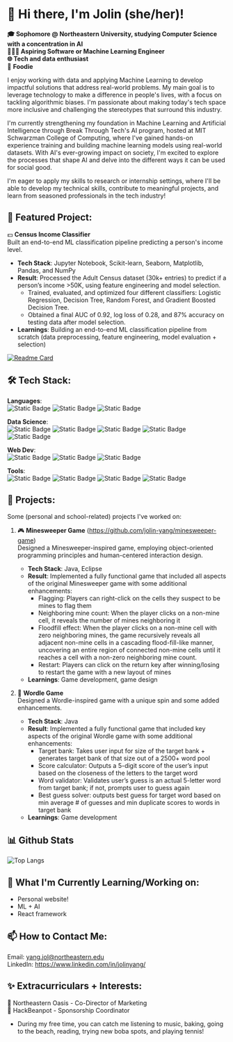 #  👋 Hi there, I'm Jolin (she/her)!
**🎓 Sophomore @ Northeastern University, studying Computer Science with a concentration in AI   
👩🏻‍💻  Aspiring Software or Machine Learning Engineer  
🌐 Tech and data enthusiast**      
🍜 **Foodie**

I enjoy working with data and applying Machine Learning to develop impactful solutions that address real-world problems. My main goal is to leverage technology to make a difference in people's lives, with a focus on tackling algorithmic biases. I'm passionate about making today's tech space more inclusive and challenging the stereotypes that surround this industry. 

I'm currently strengthening my foundation in Machine Learning and Artificial Intelligence through Break Through Tech's AI program, hosted at MIT Schwarzman College of Computing, where I've gained hands-on experience training and building machine learning models using real-world datasets. With AI's ever-growing impact on society, I'm excited to explore the processes that shape AI and delve into the different ways it can be used for social good.  

I'm eager to apply my skills to research or internship settings, where I'll be able to develop my technical skills, contribute to meaningful projects, and learn from seasoned professionals in the tech industry!


## 📌 **Featured Project**:  
💵 **Census Income Classifier**      
Built an end-to-end ML classification pipeline predicting a person's income level. 
- **Tech Stack**: Jupyter Notebook, Scikit-learn, Seaborn, Matplotlib, Pandas, and NumPy
- **Result**: Processed the Adult Census dataset (30k+ entries) to predict if a person’s income >50K, using feature engineering and model selection.
  - Trained, evaluated, and optimized four different classifiers: Logistic Regression, Decision Tree, Random Forest, and Gradient Boosted Decision Tree.
  - Obtained a final AUC of 0.92, log loss of 0.28, and 87% accuracy on testing data after model selection.
- **Learnings**: Building an end-to-end ML classification pipeline from scratch (data preprocessing, feature engineering, model evaluation + selection)

[![Readme Card](https://github-readme-stats.vercel.app/api/pin/?username=jolin-yang&repo=btt-ml-foundations-census-income-classifier)](https://github.com/jolin-yang/btt-ml-foundations-census-income-classifier)     
   

## 🛠 Tech Stack: 
**Languages**:   
![Static Badge](https://img.shields.io/badge/Java-purple?style=for-the-badge)
![Static Badge](https://img.shields.io/badge/Python-3776AB?style=for-the-badge&logo=python&logoColor=white) 
![Static Badge](https://img.shields.io/badge/Racket-%239F1D20?style=for-the-badge&logo=racket&logoColor=white) 

**Data Science**:    
![Static Badge](https://img.shields.io/badge/pandas-%23150458?style=for-the-badge&logo=pandas)
![Static Badge](https://img.shields.io/badge/numpy-%23013243?style=for-the-badge&logo=numpy) 
![Static Badge](https://img.shields.io/badge/scikit%20learn-%23F7931E?style=for-the-badge&logo=scikit-learn&logoColor=white)
![Static Badge](https://img.shields.io/badge/seaborn-blue?style=for-the-badge)
![Static Badge](https://img.shields.io/badge/matplotlib-navy?style=for-the-badge)   

**Web Dev**:    
![Static Badge](https://img.shields.io/badge/html5-%23E34F26?style=for-the-badge&logo=html5&logoColor=white) 
![Static Badge](https://img.shields.io/badge/css-%23663399?style=for-the-badge&logo=css&logoColor=white)
![Static Badge](https://img.shields.io/badge/javascript-%23F7DF1E?style=for-the-badge&logo=javascript&logoColor=white)  

**Tools**:   
![Static Badge](https://img.shields.io/badge/jupyter-%23F37626?style=for-the-badge&logo=jupyter&logoColor=white)
![Static Badge](https://img.shields.io/badge/google%20colab-%23F9AB00?style=for-the-badge&logo=google-colab&logoColor=white)
![Static Badge](https://img.shields.io/badge/github-%23181717?style=for-the-badge&logo=github)
![Static Badge](https://img.shields.io/badge/git-%23F05032?style=for-the-badge&logo=git&logoColor=white)



## 🚀  Projects:
Some (personal and school-related) projects I've worked on: 
1. 🎮 **Minesweeper Game**  (https://github.com/jolin-yang/minesweeper-game)   
   Designed a Minesweeper-inspired game, employing object-oriented programming principles and human-centered interaction design.  
   - **Tech Stack**: Java, Eclipse  
   - **Result**: Implemented a fully functional game that included all aspects of the original Minesweeper game with some additional enhancements:  
     - Flagging: Players can right-click on the cells they suspect to be mines to flag them
     - Neighboring mine count: When the player clicks on a non-mine cell, it reveals the number of mines neighboring it
     - Floodfill effect: When the player clicks on a non-mine cell with zero neighboring mines, the game recursively reveals all adjacent non-mine cells in a cascading flood-fill-like manner, uncovering an entire region of connected non-mine cells until it reaches a cell with a non-zero neighboring mine count.
     - Restart: Players can click on the return key after winning/losing to restart the game with a new layout of mines
   - **Learnings**: Game development, game design    

2. 📝 **Wordle Game**  
   Designed a Wordle-inspired game with a unique spin and some added enhancements.  
   - **Tech Stack**: Java
   - **Result**: Implemented a fully functional game that included key aspects of the original Wordle game with some additional enhancements:
     - Target bank: Takes user input for size of the target bank + generates target bank of that size out of a 2500+ word pool
     - Score calculator: Outputs a 5-digit score of the user’s input based on the closeness of the letters to the target word
     - Word validator: Validates user’s guess is an actual 5-letter word from target bank; if not, prompts user to guess again
     - Best guess solver: outputs best guess for target word based on min average # of guesses and min duplicate scores to words in target bank
   - **Learnings**: Game development    
     

## 📊 Github Stats
![Top Langs](https://github-readme-stats.vercel.app/api/top-langs/?username=jolin-yang&layout=compact)


## 🌱 **What I'm Currently Learning/Working on**: 
- Personal website!
- ML + AI
- React framework


## 📫 **How to Contact Me**:  
Email: yang.jol@northeastern.edu  
LinkedIn: https://www.linkedin.com/in/jolinyang/


## ✨ **Extracurriculars + Interests**:  
🌴 Northeastern Oasis - Co-Director of Marketing   
💬 HackBeanpot - Sponsorship Coordinator  

- During my free time, you can catch me listening to music, baking, going to the beach, reading, trying new boba spots, and playing tennis!

<!--
**jolin-yang/jolin-yang** is a ✨ _special_ ✨ repository because its `README.md` (this file) appears on your GitHub profile.

Here are some ideas to get you started:

- 🔭 I’m currently working on ...
- 🌱 I’m currently learning ...
- 👯 I’m looking to collaborate on ...
- 🤔 I’m looking for help with ...
- 💬 Ask me about ...
- 📫 How to reach me: ...
- 😄 Pronouns: ...
- ⚡ Fun fact: ...
-->
